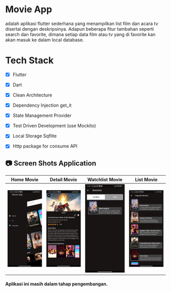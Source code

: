 # Movie App

adalah aplikasi flutter sederhana yang menampilkan list film dan acara tv disertai dengan deskripsinya. Adapun beberapa fitur tambahan seperti search dan favorite, dimana setiap data film atau tv yang di favorite kan  akan masuk ke dalam local database. 

# Tech Stack

- [x] Flutter
- [x] Dart
- [x] Clean Architecture
- [x] Dependency Injection get_it
- [x] State Management Provider
- [x] Test Driven Development (use Mockito)
- [x] Local Storage Sqflite 
- [x] Http package for consume API 


## 📷 Screen Shots Application

Home Movie | Detail Movie | Watchlist Movie | List Movie
:----------:|:-------------:|:--------:|:--------:
<img src="https://github.com/Faizalilham/Flutter-MovieApp-EZ/blob/main/movie_app_img/home.jpeg" width=300/> | <img src="https://github.com/Faizalilham/Flutter-MovieApp-EZ/blob/main/movie_app_img/detail.jpeg" width=300/> | <img src="https://github.com/Faizalilham/Flutter-MovieApp-EZ/blob/main/movie_app_img/watchlist.jpeg" width=300/>  | <img src="https://github.com/Faizalilham/Flutter-MovieApp-EZ/blob/main/movie_app_img/list.jpeg" width=300/>

#### Aplikasi ini masih dalam tahap pengembangan.
